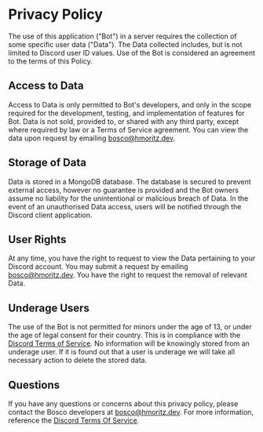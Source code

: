 # Privacy Policy

The use of this application ("Bot") in a server requires the collection of some specific user data ("Data"). The Data collected includes, but is not limited to Discord user ID values. Use of the Bot is considered an agreement to the terms of this Policy.

## Access to Data

Access to Data is only permitted to Bot's developers, and only in the scope required for the development, testing, and implementation of features for Bot. Data is not sold, provided to, or shared with any third party, except where required by law or a Terms of Service agreement. You can view the data upon request by emailing [bosco@hmoritz.dev](mailto:bosco@hmoritz.dev).

## Storage of Data

Data is stored in a MongoDB database. The database is secured to prevent external access, however no guarantee is provided and the Bot owners assume no liability for the unintentional or malicious breach of Data. In the event of an unauthorised Data access, users will be notified through the Discord client application.

## User Rights

At any time, you have the right to request to view the Data pertaining to your Discord account. You may submit a request by emailing [bosco@hmoritz.dev](mailto:bosco@hmoritz.dev). You have the right to request the removal of relevant Data.

## Underage Users

The use of the Bot is not permitted for minors under the age of 13, or under the age of legal consent for their country. This is in compliance with the [Discord Terms of Service](https://discord.com/terms). No information will be knowingly stored from an underage user. If it is found out that a user is underage we will take all necessary action to delete the stored data.

## Questions

If you have any questions or concerns about this privacy policy, please contact the Bosco developers at [bosco@hmoritz.dev](mailto:bosco@hmoritz.dev). For more information, reference the [Discord Terms Of Service](https://discord.com/terms).
